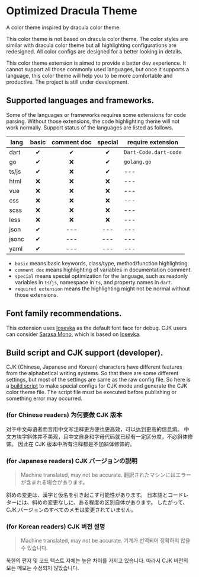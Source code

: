 # Optimized Dracula Theme

A color theme inspired by dracula color theme.

This color theme is not based on dracula color theme.
The color styles are similar with dracula color theme
but all highlighting configurations are redesigned.
All color configs are designed for a better looking in details.

This color theme extension is aimed to provide a better dev experience.
It cannot support all those commonly used languages,
but once it supports a language,
this color theme will help you to be more comfortable and productive.
The project is still under development.

## Supported languages and frameworks.

Some of the languages or frameworks requires some extensions for code parsing.
Without those extensions, the code highlighting theme will not work normally.
Support status of the languages are listed as follows.

| lang  | basic | comment doc | special | require extension     |
| ----- | :---: | :---------: | :-----: | --------------------- |
| dart  |   ✔   |      ✔      |    ✔    | `Dart-Code.dart-code` |
| go    |   ✔   |     ❌      |    ✔    | `golang.go`           |
| ts/js |   ✔   |     ❌      |    ✔    | ---                   |
| html  |  ❌   |     ❌      |   ❌    | ---                   |
| vue   |  ❌   |     ❌      |   ❌    | ---                   |
| css   |  ❌   |     ❌      |   ❌    | ---                   |
| scss  |  ❌   |     ❌      |   ❌    | ---                   |
| less  |  ❌   |     ❌      |   ❌    | ---                   |
| json  |   ✔   |     ---     |   ---   | ---                   |
| jsonc |   ✔   |     ---     |   ---   | ---                   |
| yaml  |   ✔   |     ---     |   ---   | ---                   |

- `basic` means basic keywords, class/type, method/function highlighting.
- `comment doc` means highlighting of variables in documentation comment.
- `special` means special optimization for the language,
  such as readonly variables in `ts`/`js`,
  namespace in `ts`, and property names in `dart`.
- `required extension` means the highlighting might not be normal
  without those extensions.

## Font family recommendations.

This extension uses [Iosevka](https://typeof.net/Iosevka/)
as the default font face for debug.
CJK users can consider [Sarasa Mono](https://picaq.github.io/sarasa/),
which is based on [Iosevka](https://typeof.net/Iosevka/).

## Build script and CJK support (developer).

CJK (Chinese, Japanese and Korean) characters
have different features from the alphabetical writing systems.
So that there are some different settings, but most of the settings
are same as the raw config file.
So here is a [build script](./build-cjk.ts) to make special configs for
CJK mode and generate the CJK color theme file.
The script file must be executed before publishing
or something error may occurred.

### (for Chinese readers) 为何要做 CJK 版本

对于中文母语者而言用中文写注释更方便也更高效，可以达到更高的信息熵。
中文方块字斜体并不美观，且中文自身和字母代码就已经有一定区分度，不必斜体修饰。
因此在 CJK 版本中所有注释都是不加斜体修饰的。

### (for Japanese readers) CJK バージョンの説明

> Machine translated, may not be accurate.
> 翻訳されたマシンにはエラーが含まれる場合があります。

斜めの変更は、漢字と仮名を引き起こす可能性があります。
日本語とコードレターには、斜めの変更なしに、ある程度の区別自体があります。
したがって、CJK バージョンのすべてのメモは変更されていません。

### (for Korean readers) CJK 버전 설명

> Machine translated, may not be accurate.
> 기계가 번역되어 정확하지 않을 수 있습니다.

북한의 편지 및 코드 텍스트 자체는 높은 차이를 가지고 있습니다.
따라서 CJK 버전의 모든 메모는 수정되지 않았습니다.
